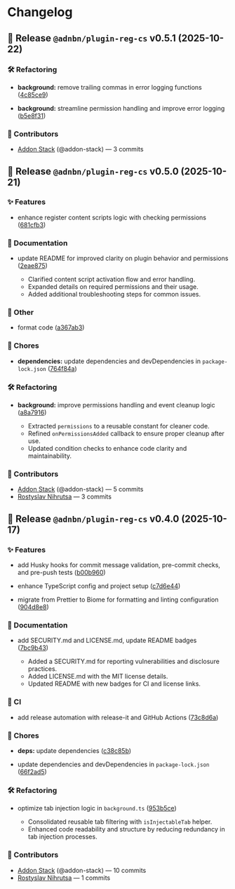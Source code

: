 # Changelog

## 🚀 Release `@adnbn/plugin-reg-cs` v0.5.1 (2025-10-22)


### 🛠️ Refactoring

* **background:** remove trailing commas in error logging functions ([4c85ce9](https://github.com/addon-stack/plugin-reg-cs/commit/4c85ce9f507ecf3c9587d55db70cfff4427e1c3a))


* **background:** streamline permission handling and improve error logging ([b5e8f31](https://github.com/addon-stack/plugin-reg-cs/commit/b5e8f318d6a5a191e15fc516f5c50011084431fb))





### 🙌 Contributors

- [Addon Stack](https://github.com/addon-stack) (@addon-stack) — 3 commits

## 🚀 Release `@adnbn/plugin-reg-cs` v0.5.0 (2025-10-21)


### ✨ Features

* enhance register content scripts logic with checking permissions ([681cfb3](https://github.com/addon-stack/plugin-reg-cs/commit/681cfb33075d59c5b7ed195d322cb8ef5043384e))




### 📝 Documentation

* update README for improved clarity on plugin behavior and permissions ([2eae875](https://github.com/addon-stack/plugin-reg-cs/commit/2eae8750b27692fec96c037f59b4fe24ebe66401))

  - Clarified content script activation flow and error handling.
  - Expanded details on required permissions and their usage.
  - Added additional troubleshooting steps for common issues.



### 🧩 Other

* format code ([a367ab3](https://github.com/addon-stack/plugin-reg-cs/commit/a367ab37f18d7f2483f731e2c9d9217b4551b8be))




### 🧹 Chores

* **dependencies:** update dependencies and devDependencies in `package-lock.json` ([764f84a](https://github.com/addon-stack/plugin-reg-cs/commit/764f84a98147aac984d3e27c9a3491c70990dce9))




### 🛠️ Refactoring

* **background:** improve permissions handling and event cleanup logic ([a8a7916](https://github.com/addon-stack/plugin-reg-cs/commit/a8a79167926a81ceb92f0d4ae68dea6b527807e1))

  - Extracted `permissions` to a reusable constant for cleaner code.
  - Refined `onPermissionsAdded` callback to ensure proper cleanup after use.
  - Updated condition checks to enhance code clarity and maintainability.




### 🙌 Contributors

- [Addon Stack](https://github.com/addon-stack) (@addon-stack) — 5 commits
- [Rostyslav Nihrutsa](rostyslav.nihrutsa@gmail.com) — 3 commits

## 🚀 Release `@adnbn/plugin-reg-cs` v0.4.0 (2025-10-17)


### ✨ Features

* add Husky hooks for commit message validation, pre-commit checks, and pre-push tests ([b00b960](https://github.com/addon-stack/plugin-reg-cs/commit/b00b960312ed3af7510ac8777a5eaa65cbea9a62))


* enhance TypeScript config and project setup ([c7d6e44](https://github.com/addon-stack/plugin-reg-cs/commit/c7d6e44b5008cbc77c197fa5e0c61f81391ebb1d))


* migrate from Prettier to Biome for formatting and linting configuration ([904d8e8](https://github.com/addon-stack/plugin-reg-cs/commit/904d8e8370965f49e52a2b8faeef7d7fbfe10c8f))




### 📝 Documentation

* add SECURITY.md and LICENSE.md, update README badges ([7bc9b43](https://github.com/addon-stack/plugin-reg-cs/commit/7bc9b434a78e4cc134583c9bd060c53e4f970c44))

  - Added a SECURITY.md for reporting vulnerabilities and disclosure practices.
  - Added LICENSE.md with the MIT license details.
  - Updated README with new badges for CI and license links.



### 🤖 CI

* add release automation with release-it and GitHub Actions ([73c8d6a](https://github.com/addon-stack/plugin-reg-cs/commit/73c8d6abc43c3632fd849a995400e386dcc6469a))




### 🧹 Chores

* **deps:** update dependencies ([c38c85b](https://github.com/addon-stack/plugin-reg-cs/commit/c38c85bbea4f1a51637ddec4cdb011d620f409ec))


* update dependencies and devDependencies in `package-lock.json` ([66f2ad5](https://github.com/addon-stack/plugin-reg-cs/commit/66f2ad55ac1e50b31bada83c324fa899d0b6367d))




### 🛠️ Refactoring

* optimize tab injection logic in `background.ts` ([953b5ce](https://github.com/addon-stack/plugin-reg-cs/commit/953b5ce6fb8b9edf3fea92daa47b67418a2530c5))

  - Consolidated reusable tab filtering with `isInjectableTab` helper.
  - Enhanced code readability and structure by reducing redundancy in tab injection processes.




### 🙌 Contributors

- [Addon Stack](https://github.com/addon-stack) (@addon-stack) — 10 commits
- [Rostyslav Nihrutsa](rostyslav.nihrutsa@gmail.com) — 1 commits
